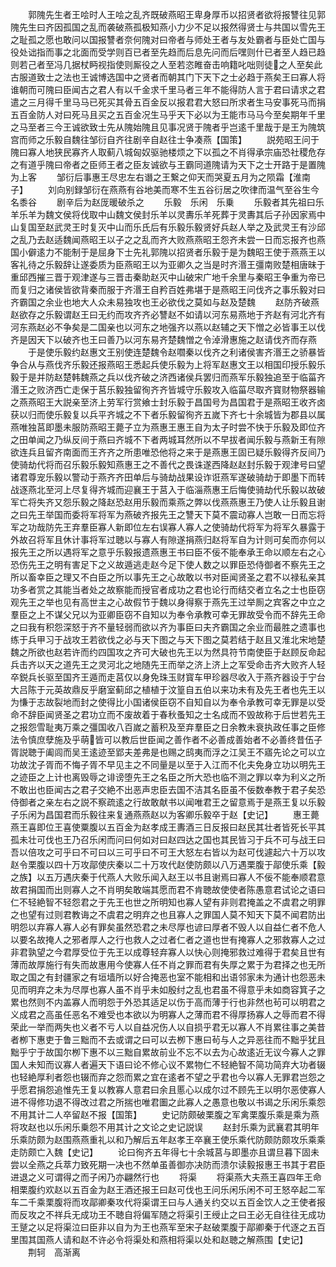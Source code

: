 <!-- { "loadSidebar": true } -->
　　郭隗先生者王哙时人王哙之乱齐既破燕昭王卑身厚币以招贤者欲将报讐往见郭隗先生曰齐因孤国之乱而袭破燕孤极知燕小力少不足以报然得贤士与共国以雪先王之耻孤之愿也敢问以国报讐者奈何隗对曰帝者与师处王者与友处霸者与臣处亡国与役处诎指而事之北面而受学则百已者至先趋而后息先问而后嘿则什已者至人趋已趋则若己者至冯几据杖眄视指使则厮役之人至若恣睢奋击响籍叱咄则徒之人至矣此古服道致士之法也王诚博选国中之贤者而朝其门下天下之士必趋于燕矣王曰寡人将谁朝而可隗曰臣闻古之君人有以千金求千里马者三年不能得防人言于君曰请求之君遣之三月得千里马马已死买其骨五百金反以报君君大怒曰所求者生马安事死马而捐五百金防人对曰死马且买之五百金况生马乎天下必以为王能市马马今至矣期年千里之马至者三今王诚欲致士先从隗始隗且见事况贤于隗者乎岂逺千里哉于是王为隗筑宫而师之乐毅自魏往邹衍自齐往剧辛自赵往士争凑燕【国策】
　　説苑昭王问于隗曰寡人地狭民寡齐人取蓟八城匈奴驱驰楼烦之下以孤之不肖得承宗庙恐社稷危存之有道乎隗曰帝者之臣师王者之臣友诚欲与王霸同道隗请为天下之士开路于是置隗为上客
　　邹衍后事惠王尽忠左右谮之王繋之仰天而哭夏五月为之陨霜【淮南子】
　　刘向别録邹衍在燕燕有谷地美而寒不生五谷衍居之吹律而温气至谷生今名黍谷
　　剧辛后为赵厐暖破杀之
　　乐毅　乐闲　乐乗
　　乐毅者其先祖曰乐羊乐羊为魏文侯将伐取中山魏文侯封乐羊以灵夀乐羊死葬于灵夀其后子孙因家焉中山复国至赵武灵王时复灭中山而乐氏后有乐毅乐毅贤好兵赵人举之及武灵王有沙邱之乱乃去赵适魏闻燕昭王以子之之乱而齐大败燕燕昭王怨齐未尝一日而忘报齐也燕国小僻逺力不能制于是屈身下士先礼郭隗以招贤者乐毅于是为魏昭王使于燕燕王以客礼待之乐毅辞让遂委质为臣燕昭王以为亚卿久之当是时齐湣王彊南败楚相唐昧于重邱西摧三晋于观津遂与三晋击秦助赵灭中山破宋广地千余里与秦昭王争重为帝已而复归之诸侯皆欲背秦而服于齐湣王自矜百姓弗堪于是燕昭王问伐齐之事乐毅对曰齐霸国之余业也地大人众未易独攻也王必欲伐之莫如与赵及楚魏
　　赵防齐破燕赵欲存之乐毅谓赵王曰无约而攻齐齐必讐赵不如请以河东易燕地于齐赵有河北齐有河东燕赵必不争矣是二国亲也以河东之地强齐以燕以赵辅之天下憎之必皆事王以伐齐是因天下以破齐也王曰善乃以河东易齐楚魏憎之令淖滑惠施之赵请伐齐而存燕
　　于是使乐毅约赵惠文王别使连楚魏令赵嚪秦以伐齐之利诸侯害齐湣王之骄暴皆争合从与燕伐齐乐毅还报燕昭王悉起兵使乐毅为上将军赵惠文王以相国印授乐毅乐毅于是并防赵楚韩魏燕之兵以伐齐破之济西诸侯兵罢归而燕军乐毅独追至于临菑齐湣王之败济西亡走保于莒乐毅独留徇齐齐皆城守乐毅攻入临菑尽取齐寳财物祭器输之燕燕昭王大説亲至济上劳军行赏飨士封乐毅于昌国号为昌国君于是燕昭王收齐卤获以归而使乐毅复以兵平齐城之不下者乐毅留徇齐五嵗下齐七十余城皆为郡县以属燕唯独莒即墨未服防燕昭王薨子立为燕惠王惠王自为太子时尝不快于乐毅及即位齐之田单闻之乃纵反间于燕曰齐城不下者两城耳然所以不早拔者闻乐毅与燕新王有隙欲连兵且留齐南面而王齐齐之所患唯恐他将之来于是燕惠王固已疑乐毅得齐反间乃使骑劫代将而召乐毅乐毅知燕惠王之不善代之畏诛遂西降赵赵封乐毅于观津号曰望诸君尊宠乐毅以警动于燕齐齐田单后与骑劫战果设诈诳燕军遂破骑劫于即墨下而转战逐燕北至河上尽复得齐城而迎襄王于莒入于临淄燕惠王后悔使骑劫代乐毅以故破军亡将失齐又怨乐毅之降赵恐赵用乐毅而乘燕之弊以伐燕燕惠王乃使人让乐毅且谢之曰先王举国而委将军将军为燕破齐报先王之讐天下莫不震动寡人岂敢一日而忘将军之功哉防先王弃羣臣寡人新即位左右误寡人寡人之使骑劫代将军为将军久暴露于外故召将军且休计事将军过聴以与寡人有隙遂捐燕归赵将军自为计则可矣而亦何以报先王之所以遇将军之意乎乐毅报遗燕惠王书曰臣不佞不能奉承王命以顺左右之心恐伤先王之明有害足下之义故遁逃走赵今足下使人数之以罪臣恐侍御者不察先王之所以畜幸臣之理又不白臣之所以事先王之心故敢以书对臣闻贤圣之君不以禄私亲其功多者赏之其能当者处之故察能而授官者成功之君也论行而结交者立名之士也臣窃观先王之举也见有高世主之心故假节于魏以身得察于燕先王过举厠之宾客之中立之羣臣之上不谋父兄以为亚卿臣窃不自知以为奉令承教可幸无罪故受令而不辞先王命之曰我有积怨深怒于齐不量轻弱而欲以齐为事臣曰夫齐霸国之余业而最胜之遗事也练于兵甲习于战攻王若欲伐之必与天下图之与天下图之莫若结于赵且又淮北宋地楚魏之所欲也赵若许而约四国攻之齐可大破也先王以为然具符节南使臣于赵顾反命起兵击齐以天之道先王之灵河北之地随先王而举之济上济上之军受命击齐大败齐人轻卒鋭兵长驱至国齐王遁而走莒仅以身免珠玉财寳车甲珍器尽收入于燕齐器设于宁台大吕陈于元英故鼎反乎磨室蓟邱之植植于汶篁自五伯以来功未有及先王者也先王以为慊于志故裂地而封之使得比小国诸侯臣窃不自知自以为奉令承教可幸无罪是以受命不辞臣闻贤圣之君功立而不废故着于春秋蚤知之士名成而不毁故称于后世若先王之报怨雪耻夷万乘之彊国收八百嵗之蓄积及至弃羣臣之日余教未衰执政任事之臣修法令慎庶孽施及乎萌皆可以教后世臣闻之善作者不必善成善始者不必善终昔伍子胥説聴于阖闾而吴王逺迹至郢夫差弗是也赐之鸱夷而浮之江吴王不寤先论之可以立功故沈子胥而不悔子胥不早见主之不同量是以至于入江而不化夫免身立功以明先王之迹臣之上计也离毁辱之诽谤堕先王之名臣之所大恐也临不测之罪以幸为利义之所不敢出也臣闻古之君子交絶不出恶声忠臣去国不洁其名臣虽不佞数奉教于君子矣恐侍御者之亲左右之説不察疏逺之行故敢献书以闻唯君王之留意焉于是燕王复以乐毅子乐闲为昌国君而乐毅往来复通燕燕赵以为客卿乐毅卒于赵【史记】
　　惠王薨燕王喜即位王喜使粟腹以五百金为赵孝成王夀酒三日反报曰赵民其壮者皆死长平其孤未壮可伐也王乃召乐闲而问曰何如对曰赵四达之国也其民皆习于兵不可与战王曰吾以倍攻之可乎曰不可曰以三可乎曰不可王大怒左右皆以为赵可伐遽起六十万以攻赵令栗腹以四十万攻鄗使庆秦以二十万攻代赵使防颇以八万遇栗腹于鄗使乐乘【毅之族】以五万遇庆秦于代燕人大败乐闻入赵王以书且谢焉曰寡人不佞不能奉顺君意故君捐国而出则寡人之不肖明矣敢端其愿而君不肯聴故使使者陈愚意君试论之语曰仁不轻絶智不轻怨君之于先王也世之所明知也寡人望有非则君掩盖之不虞君之明罪之也望有过则君教诲之不虞君之明弃之也且寡人之罪国人莫不知天下莫不闻君防出明怨以弃寡人寡人必有罪矣虽然恐君之未尽厚也谚曰厚者不毁人以自益仁者不危人以要名故掩人之邪者厚人之行也救人之过者仁者之道也世有掩寡人之邪救寡人之过非君孰望之今君厚受位于先王以成尊轻弃寡人以快心则掩邪救过难得于君矣且世有薄而故厚施行有失而故惠用今使寡人任不肖之罪而君有失厚之累于为君择之也无所取之国之有封疆家之有垣墙所以好合掩恶也室不能相和出语邻家未为通计也怨恶未见而明弃之未为尽厚也寡人虽不肖乎未如殷纣之乱也君虽不得意乎未如商容箕子之累也然则不内盖寡人而明怨于外恐其适足以伤于高而薄于行也非然也茍可以明君之义成君之高虽任恶名不难受也本欲以为明寡人之薄而君不得厚扬寡人之辱而君不得荣此一举而两失也义者不亏人以自益况伤人以自损乎君无以寡人不肖累往事之美昔者栁下惠吏于鲁三黜而不去或谓之曰可以去栁下惠曰茍与人之异恶往而不黜乎犹且黜乎宁于故国尔栁下惠不以三黜自累故前业不忘不以去为心故逺近无议今寡人之罪国人未知而议寡人者遍天下语曰论不修心议不累物仁不轻絶智不简功简弃大功者辍也轻絶厚利者怨也辍而弃之怨而累之宜在逺者不望之乎君也今以寡人无罪君岂怨之乎愿君捐怨追惟先王复以教寡人意君曰余且慝心以成尔过不顾先王以明尔恶使寡人进不得修功退不得改过君之所揣也唯君圗之此寡人之愚意也敬以书谒之乐闲乐乘怨不用其计二人卒留赵不报【国策】
　　史记防颇破栗腹之军禽栗腹乐乘是乘为燕将攻赵也以乐闲乐乗怨不用其计之文论之史记説误
　　赵封乐乘为武襄君其明年乐乘防颇为赵围燕燕重礼以和乃解后五年赵孝王卒襄王使乐乘代防颇防颇攻乐乘乘走防颇亡入魏【史记】
　　论曰徇齐五年得七十余城莒与即墨亦且谓旦暮下固未尝以全燕之兵萃力致死期一决也不然单虽善御亦决防而溃尔读毅报惠王书其于君臣进退之义可谓得之而子闲乃亦翩然行也
　　将渠
　　将渠燕大夫燕王喜四年王命相栗腹约欢赵以五百金为赵王酒还报王曰赵可伐也王问乐闲乐闲不可王怒卒起二军车二千乘栗腹将而攻鄗卿秦攻代将渠谓王曰与人通关约交以五百金饮人之王使者报而反攻之不祥兵无成功王不聴自将偏军随之将渠引王绶止之曰王必无自往往无成功王蹵之以足将渠泣曰臣非以自为为王也燕军至宋子赵破栗腹于鄗卿秦于代逐之五百里围其国燕人请和赵不许必令将渠处和燕相将渠以处和赵聴之解燕围【史记】
　　荆轲　高渐离
